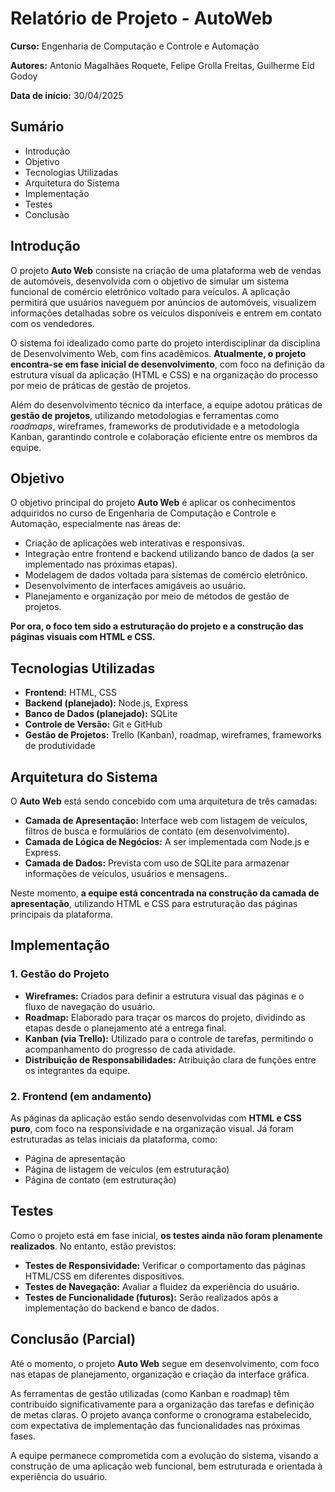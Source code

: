 <h1>Relatório de Projeto - AutoWeb</h1>

<p><strong>Curso:</strong> Engenharia de Computação e Controle e Automação</p>
<p><strong>Autores:</strong> Antonio Magalhães Roquete, Felipe Grolla Freitas, Guilherme Eid Godoy</p>
<p><strong>Data de início:</strong> 30/04/2025</p>

<h2>Sumário</h2>
<ul>
  <li>Introdução</li>
  <li>Objetivo</li>
  <li>Tecnologias Utilizadas</li>
  <li>Arquitetura do Sistema</li>
  <li>Implementação</li>
  <li>Testes</li>
  <li>Conclusão</li>
</ul>

<h2>Introdução</h2>
<p>O projeto <strong>Auto Web</strong> consiste na criação de uma plataforma web de vendas de automóveis, desenvolvida com o objetivo de simular um sistema funcional de comércio eletrônico voltado para veículos. A aplicação permitirá que usuários naveguem por anúncios de automóveis, visualizem informações detalhadas sobre os veículos disponíveis e entrem em contato com os vendedores.</p>

<p>O sistema foi idealizado como parte do projeto interdisciplinar da disciplina de Desenvolvimento Web, com fins acadêmicos. <strong>Atualmente, o projeto encontra-se em fase inicial de desenvolvimento</strong>, com foco na definição da estrutura visual da aplicação (HTML e CSS) e na organização do processo por meio de práticas de gestão de projetos.</p>

<p>Além do desenvolvimento técnico da interface, a equipe adotou práticas de <strong>gestão de projetos</strong>, utilizando metodologias e ferramentas como <em>roadmaps</em>, wireframes, frameworks de produtividade e a metodologia Kanban, garantindo controle e colaboração eficiente entre os membros da equipe.</p>

<h2>Objetivo</h2>
<p>O objetivo principal do projeto <strong>Auto Web</strong> é aplicar os conhecimentos adquiridos no curso de Engenharia de Computação e Controle e Automação, especialmente nas áreas de:</p>
<ul>
  <li>Criação de aplicações web interativas e responsivas.</li>
  <li>Integração entre frontend e backend utilizando banco de dados (a ser implementado nas próximas etapas).</li>
  <li>Modelagem de dados voltada para sistemas de comércio eletrônico.</li>
  <li>Desenvolvimento de interfaces amigáveis ao usuário.</li>
  <li>Planejamento e organização por meio de métodos de gestão de projetos.</li>
</ul>
<p><strong>Por ora, o foco tem sido a estruturação do projeto e a construção das páginas visuais com HTML e CSS.</strong></p>

<h2>Tecnologias Utilizadas</h2>
<ul>
  <li><strong>Frontend:</strong> HTML, CSS</li>
  <li><strong>Backend (planejado):</strong> Node.js, Express</li>
  <li><strong>Banco de Dados (planejado):</strong> SQLite</li>
  <li><strong>Controle de Versão:</strong> Git e GitHub</li>
  <li><strong>Gestão de Projetos:</strong> Trello (Kanban), roadmap, wireframes, frameworks de produtividade</li>
</ul>

<h2>Arquitetura do Sistema</h2>
<p>O <strong>Auto Web</strong> está sendo concebido com uma arquitetura de três camadas:</p>
<ul>
  <li><strong>Camada de Apresentação:</strong> Interface web com listagem de veículos, filtros de busca e formulários de contato (em desenvolvimento).</li>
  <li><strong>Camada de Lógica de Negócios:</strong> A ser implementada com Node.js e Express.</li>
  <li><strong>Camada de Dados:</strong> Prevista com uso de SQLite para armazenar informações de veículos, usuários e mensagens.</li>
</ul>
<p>Neste momento, <strong>a equipe está concentrada na construção da camada de apresentação</strong>, utilizando HTML e CSS para estruturação das páginas principais da plataforma.</p>

<h2>Implementação</h2>

<h3>1. Gestão do Projeto</h3>
<ul>
  <li><strong>Wireframes:</strong> Criados para definir a estrutura visual das páginas e o fluxo de navegação do usuário.</li>
  <li><strong>Roadmap:</strong> Elaborado para traçar os marcos do projeto, dividindo as etapas desde o planejamento até a entrega final.</li>
  <li><strong>Kanban (via Trello):</strong> Utilizado para o controle de tarefas, permitindo o acompanhamento do progresso de cada atividade.</li>
  <li><strong>Distribuição de Responsabilidades:</strong> Atribuição clara de funções entre os integrantes da equipe.</li>
</ul>

<h3>2. Frontend (em andamento)</h3>
<p>As páginas da aplicação estão sendo desenvolvidas com <strong>HTML e CSS puro</strong>, com foco na responsividade e na organização visual. Já foram estruturadas as telas iniciais da plataforma, como:</p>
<ul>
  <li>Página de apresentação</li>
  <li>Página de listagem de veículos (em estruturação)</li>
  <li>Página de contato (em estruturação)</li>
</ul>

<h2>Testes</h2>
<p>Como o projeto está em fase inicial, <strong>os testes ainda não foram plenamente realizados</strong>. No entanto, estão previstos:</p>
<ul>
  <li><strong>Testes de Responsividade:</strong> Verificar o comportamento das páginas HTML/CSS em diferentes dispositivos.</li>
  <li><strong>Testes de Navegação:</strong> Avaliar a fluidez da experiência do usuário.</li>
  <li><strong>Testes de Funcionalidade (futuros):</strong> Serão realizados após a implementação do backend e banco de dados.</li>
</ul>

<h2>Conclusão (Parcial)</h2>
<p>Até o momento, o projeto <strong>Auto Web</strong> segue em desenvolvimento, com foco nas etapas de planejamento, organização e criação da interface gráfica.</p>

<p>As ferramentas de gestão utilizadas (como Kanban e roadmap) têm contribuído significativamente para a organização das tarefas e definição de metas claras. O projeto avança conforme o cronograma estabelecido, com expectativa de implementação das funcionalidades nas próximas fases.</p>

<p>A equipe permanece comprometida com a evolução do sistema, visando a construção de uma aplicação web funcional, bem estruturada e orientada à experiência do usuário.</p>

